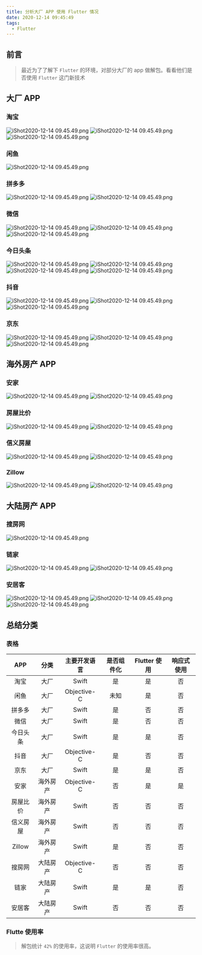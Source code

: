 ```yaml
---
title: 分析大厂 APP 使用 Flutter 情况
date: 2020-12-14 09:45:49
tags:
  - Flutter
---
```


## 前言
> 最近为了了解下 `Flutter` 的环境，对部分大厂的 app 做解包。看看他们是否使用 `Flutter` 这门新技术
## 大厂 APP
### 淘宝
![iShot2020-12-14 09.45.49.png](/images/2020/分析大厂APP使用Flutter情况/taobao1.png)
![iShot2020-12-14 09.45.49.png](/images/2020/分析大厂APP使用Flutter情况/taobao2.png)
![iShot2020-12-14 09.45.49.png](/images/2020/分析大厂APP使用Flutter情况/taobao3.png)
### 闲鱼
![iShot2020-12-14 09.45.49.png](/images/2020/分析大厂APP使用Flutter情况/xianyu.png)
### 拼多多
![iShot2020-12-14 09.45.49.png](/images/2020/分析大厂APP使用Flutter情况/pinduoduo1.png)
![iShot2020-12-14 09.45.49.png](/images/2020/分析大厂APP使用Flutter情况/pinduoduo2.png)
### 微信
![iShot2020-12-14 09.45.49.png](/images/2020/分析大厂APP使用Flutter情况/weixin1.png)
![iShot2020-12-14 09.45.49.png](/images/2020/分析大厂APP使用Flutter情况/weixin2.png)
![iShot2020-12-14 09.45.49.png](/images/2020/分析大厂APP使用Flutter情况/weixin3.png)
### 今日头条
![iShot2020-12-14 09.45.49.png](/images/2020/分析大厂APP使用Flutter情况/jinritoutiao1.png)
![iShot2020-12-14 09.45.49.png](/images/2020/分析大厂APP使用Flutter情况/jinritoutiao2.png)
![iShot2020-12-14 09.45.49.png](/images/2020/分析大厂APP使用Flutter情况/jinritoutiao3.png)
![iShot2020-12-14 09.45.49.png](/images/2020/分析大厂APP使用Flutter情况/jinritoutiao4.png)
### 抖音
![iShot2020-12-14 09.45.49.png](/images/2020/分析大厂APP使用Flutter情况/douyin1.png)
![iShot2020-12-14 09.45.49.png](/images/2020/分析大厂APP使用Flutter情况/douyin2.png)
![iShot2020-12-14 09.45.49.png](/images/2020/分析大厂APP使用Flutter情况/douyin3.png)
### 京东
![iShot2020-12-14 09.45.49.png](/images/2020/分析大厂APP使用Flutter情况/jingdong1.png)
![iShot2020-12-14 09.45.49.png](/images/2020/分析大厂APP使用Flutter情况/jingdong2.png)
![iShot2020-12-14 09.45.49.png](/images/2020/分析大厂APP使用Flutter情况/jingdong3.png)
## 海外房产 APP
### 安家
![iShot2020-12-14 09.45.49.png](/images/2020/分析大厂APP使用Flutter情况/anjia1.png)
![iShot2020-12-14 09.45.49.png](/images/2020/分析大厂APP使用Flutter情况/anjia2.png)
### 房屋比价
![iShot2020-12-14 09.45.49.png](/images/2020/分析大厂APP使用Flutter情况/fangwubijia1.png)
![iShot2020-12-14 09.45.49.png](/images/2020/分析大厂APP使用Flutter情况/fangwubijia2.png)
### 信义房屋
![iShot2020-12-14 09.45.49.png](/images/2020/分析大厂APP使用Flutter情况/xinyifangwu1.png)
![iShot2020-12-14 09.45.49.png](/images/2020/分析大厂APP使用Flutter情况/xinyifangwu2.png)
### Zillow
![iShot2020-12-14 09.45.49.png](/images/2020/分析大厂APP使用Flutter情况/zillow1.png)
![iShot2020-12-14 09.45.49.png](/images/2020/分析大厂APP使用Flutter情况/zillow2.png)
## 大陆房产 APP
### 搜房网
![iShot2020-12-14 09.45.49.png](/images/2020/分析大厂APP使用Flutter情况/soufangwang.png)
### 链家
![iShot2020-12-14 09.45.49.png](/images/2020/分析大厂APP使用Flutter情况/lianjia1.png)
![iShot2020-12-14 09.45.49.png](/images/2020/分析大厂APP使用Flutter情况/lianjia2.png)
### 安居客
![iShot2020-12-14 09.45.49.png](/images/2020/分析大厂APP使用Flutter情况/anjuke1.png)
![iShot2020-12-14 09.45.49.png](/images/2020/分析大厂APP使用Flutter情况/anjuke2.png)
![iShot2020-12-14 09.45.49.png](/images/2020/分析大厂APP使用Flutter情况/anjuke3.png)
## 总结分类
### 表格
| APP | 分类 | 主要开发语言 | 是否组件化 | Flutter 使用 | 响应式使用 |
| :---: | :---: | :---: | :---: | :---: | :---: |
| 淘宝 | 大厂 | Swift | 是 | 是 | 否 |
| 闲鱼 | 大厂 | Objective-C | 未知 | 是 | 否 |
| 拼多多 |大厂  | Swift | 是 | 否 | 否 |
| 微信 | 大厂 | Swift | 是 | 否 | 否 |
| 今日头条 |大厂  | Swift | 是 | 是 | 否 |
| 抖音 | 大厂 | Objective-C | 是 | 否 | 否 |
| 京东 | 大厂 | Swift | 是 | 是 | 否 |
| 安家 | 海外房产 | Objective-C | 否 | 是 | 是 |
| 房屋比价 | 海外房产 | Swift | 否 | 否 | 否 |
| 信义房屋 | 海外房产 | Swift | 否 | 否 | 否 |
| Zillow | 海外房产 | Swift | 是 | 否 | 否 |
| 搜房网 | 大陆房产 | Objective-C | 否 | 否 | 否 |
| 链家 | 大陆房产 | Swift | 是 | 是 | 否 |
| 安居客 | 大陆房产 | Swift | 否 | 否 | 否 |

### Flutte 使用率

> 解包统计 `42%` 的使用率，这说明 `Flutter` 的使用率很高。



